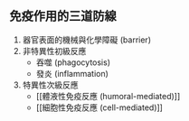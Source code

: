 ## 免疫作用的三道防線
1. 器官表面的機械與化學障礙 (barrier) 
2. 非特異性初級反應 
	- 吞噬 (phagocytosis)
	- 發炎 (inflammation) 
3. 特異性次級反應
	- [[體液性免疫反應 (humoral-mediated)]]
	- [[細胞性免疫反應 (cell-mediated)]] 